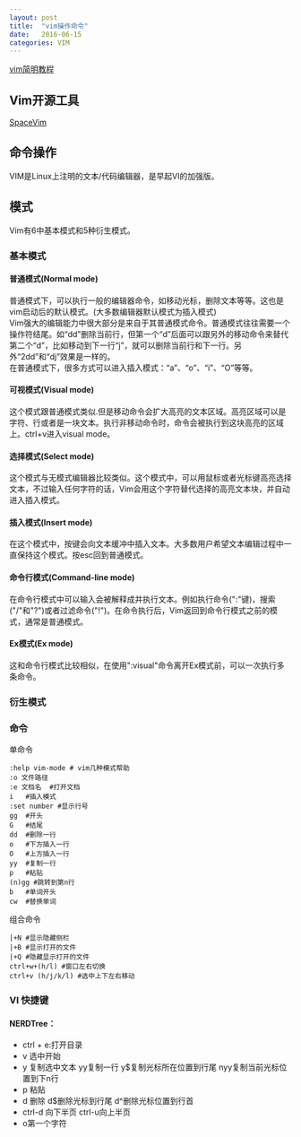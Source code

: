 ```yaml
---
layout: post
title:  "vim操作命令"
date:   2016-06-15
categories: VIM
---
```


[vim简明教程](http://blog.csdn.net/niushuai666/article/details/7275406)

## Vim开源工具
[SpaceVim](https://github.com/SpaceVim/SpaceVim)

## 命令操作

VIM是Linux上注明的文本/代码编辑器，是早起VI的加强版。

## 模式
Vim有6中基本模式和5种衍生模式。
### 基本模式
#### 普通模式(Normal mode)
普通模式下，可以执行一般的编辑器命令，如移动光标，删除文本等等。这也是vim启动后的默认模式。(大多数编辑器默认模式为插入模式)<br>
Vim强大的编辑能力中很大部分是来自于其普通模式命令。普通模式往往需要一个操作符结尾。如“dd”删除当前行，但第一个“d”后面可以跟另外的移动命令来替代第二个“d”，比如移动到下一行“j”，就可以删除当前行和下一行。另外“2dd”和“dj”效果是一样的。<br>
在普通模式下，很多方式可以进入插入模式：“a”、“o”、“i”、“O”等等。
#### 可视模式(Visual mode)
这个模式跟普通模式类似.但是移动命令会扩大高亮的文本区域。高亮区域可以是字符、行或者是一块文本。执行非移动命令时，命令会被执行到这块高亮的区域上。ctrl+v进入visual mode。
#### 选择模式(Select mode)
这个模式与无模式编辑器比较类似。这个模式中，可以用鼠标或者光标键高亮选择文本，不过输入任何字符的话，Vim会用这个字符替代选择的高亮文本块，并自动进入插入模式。
#### 插入模式(Insert mode)
在这个模式中，按键会向文本缓冲中插入文本。大多数用户希望文本编辑过程中一直保持这个模式。按esc回到普通模式。
#### 命令行模式(Command-line mode)
在命令行模式中可以输入会被解释成并执行文本。例如执行命令(":"键)，搜索("/"和"?")或者过滤命令("!")。在命令执行后，Vim返回到命令行模式之前的模式，通常是普通模式。
#### Ex模式(Ex mode)
这和命令行模式比较相似，在使用":visual"命令离开Ex模式前，可以一次执行多条命令。

### 衍生模式



### 命令

单命令

```
:help vim-mode # vim几种模式帮助
:o 文件路径
:e 文档名  #打开文档
i   #插入模式
:set number #显示行号
gg  #开头
G   #结尾
dd  #删除一行
o   #下方插入一行
O   #上方插入一行
yy  #复制一行
p   #粘贴
(n)gg #跳转到第n行
b   #单词开头
cw  #替换单词
```
组合命令

```
|+N #显示隐藏侧栏
|+B #显示打开的文件
|+Q #隐藏显示打开的文件
ctrl+w+(h/l) #窗口左右切换
ctrl+v (h/j/k/l) #选中上下左右移动
```

### VI 快捷键
#### NERDTree：
* ctrl + e:打开目录
* v 选中开始
* y 复制选中文本   yy复制一行  y$复制光标所在位置到行尾  nyy复制当前光标位置到下n行
* p 粘贴
* d 删除		d$删除光标到行尾	d^删除光标位置到行首
* ctrl-d 向下半页	ctrl-u向上半页
* o第一个字符


















